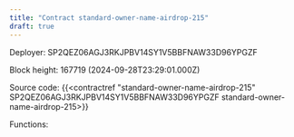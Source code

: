 ```yaml
---
title: "Contract standard-owner-name-airdrop-215"
draft: true
---
```

Deployer: SP2QEZ06AGJ3RKJPBV14SY1V5BBFNAW33D96YPGZF


 



Block height: 167719 (2024-09-28T23:29:01.000Z)

Source code: {{<contractref "standard-owner-name-airdrop-215" SP2QEZ06AGJ3RKJPBV14SY1V5BBFNAW33D96YPGZF standard-owner-name-airdrop-215>}}

Functions:


